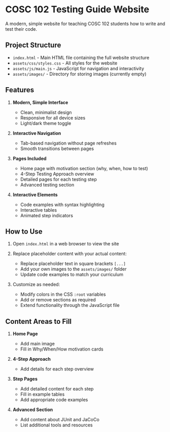 # COSC 102 Testing Guide Website

A modern, simple website for teaching COSC 102 students how to write and test their code.

## Project Structure

- `index.html` - Main HTML file containing the full website structure
- `assets/css/styles.css` - All styles for the website
- `assets/js/main.js` - JavaScript for navigation and interactivity
- `assets/images/` - Directory for storing images (currently empty)

## Features

1. **Modern, Simple Interface**
   - Clean, minimalist design
   - Responsive for all device sizes
   - Light/dark theme toggle

2. **Interactive Navigation**
   - Tab-based navigation without page refreshes
   - Smooth transitions between pages

3. **Pages Included**
   - Home page with motivation section (why, when, how to test)
   - 4-Step Testing Approach overview
   - Detailed pages for each testing step
   - Advanced testing section

4. **Interactive Elements**
   - Code examples with syntax highlighting
   - Interactive tables
   - Animated step indicators

## How to Use

1. Open `index.html` in a web browser to view the site

2. Replace placeholder content with your actual content:
   - Replace placeholder text in square brackets `[...]`
   - Add your own images to the `assets/images/` folder
   - Update code examples to match your curriculum

3. Customize as needed:
   - Modify colors in the CSS `:root` variables
   - Add or remove sections as required
   - Extend functionality through the JavaScript file

## Content Areas to Fill

1. **Home Page**
   - Add main image
   - Fill in Why/When/How motivation cards

2. **4-Step Approach**
   - Add details for each step overview

3. **Step Pages**
   - Add detailed content for each step
   - Fill in example tables
   - Add appropriate code examples

4. **Advanced Section**
   - Add content about JUnit and JaCoCo
   - List additional tools and resources